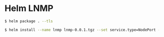 # Helm LNMP

```bash
$ helm package . --tls

$ helm install --name lnmp lnmp-0.0.1.tgz --set service.type=NodePort --tls
```
